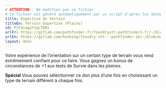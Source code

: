 ```yaml
---
# ATTENTION : Ne modifiez pas ce fichier
# Ce fichier est généré automatiquement par un script d'après les données du module Foundry VTT officiel et de sa traduction
title: Expertise du terrain
titleEn: Terrain Expertise (Plains)
id: PjFaiagyYzqLTQ6i
urlFr: https://gitlab.com/pathfinder-fr/foundryvtt-pathfinder2-fr/-/blob/master/data/feats/PjFaiagyYzqLTQ6i.htm
urlEn: https://gitlab.com/hooking/foundry-vtt---pathfinder-2e/-/blob/master/packs/data/feats.db/terrain-expertise-plains.json
layout: dons
---
```

Votre expérience de l’orientation sur un certain type de terrain vous rend extrêmement confiant pour ce faire. Vous gagnez un bonus de circonstances de +1 aux tests de Survie dans les *plaines*.

**Spécial** Vous pouvez sélectionner ce don plus d’une fois en choisissant un type de terrain différent à chaque fois.
